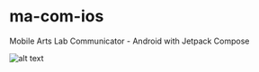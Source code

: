 # ma-com-ios
Mobile Arts Lab Communicator - Android with Jetpack Compose

![alt text](http://g.recordit.co/tsaygI8VCn.gif "Application in action")
